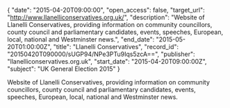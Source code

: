 {
  "date": "2015-04-20T09:00:00", 
  "open_access": false, 
  "target_url": "http://www.llanelliconservatives.org.uk/", 
  "description": "Website of Llanelli Conservatives, providing information on community councillors, county council and parliamentary candidates, events, speeches, European, local, national and Westminster news.", 
  "end_date": "2015-05-20T01:00:00Z", 
  "title": "Llanelli Conservatives", 
  "record_id": "20150420T090000/sUGP94/NPe3PTu9Iqs5zcA==", 
  "publisher": "llanelliconservatives.org.uk", 
  "start_date": "2015-04-20T09:00:00Z", 
  "subject": "UK General Election 2015"
}

Website of Llanelli Conservatives, providing information on community councillors, county council and parliamentary candidates, events, speeches, European, local, national and Westminster news.